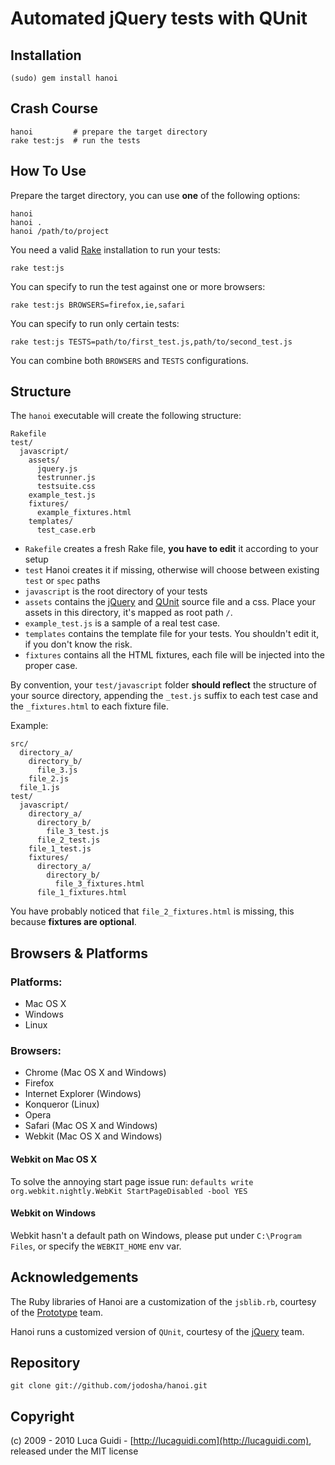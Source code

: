 # Automated jQuery tests with QUnit

## Installation

    (sudo) gem install hanoi

## Crash Course

    hanoi         # prepare the target directory
    rake test:js  # run the tests

## How To Use

Prepare the target directory, you can use **one** of the following options:

    hanoi
    hanoi .
    hanoi /path/to/project

You need a valid [Rake](http://rake.rubyforge.org/) installation to run your tests:

    rake test:js

You can specify to run the test against one or more browsers:

    rake test:js BROWSERS=firefox,ie,safari

You can specify to run only certain tests:

    rake test:js TESTS=path/to/first_test.js,path/to/second_test.js

You can combine both `BROWSERS` and `TESTS` configurations.

## Structure

The `hanoi` executable will create the following structure:

    Rakefile
    test/
      javascript/
        assets/
          jquery.js
          testrunner.js
          testsuite.css
        example_test.js
        fixtures/
          example_fixtures.html
        templates/
          test_case.erb

* `Rakefile` creates a fresh Rake file, **you have to edit** it according to your setup
* `test` Hanoi creates it if missing, otherwise will choose between existing `test` or `spec` paths
* `javascript` is the root directory of your tests
* `assets` contains the [jQuery](http://jquery.com) and [QUnit](http://docs.jquery.com/QUnit) source file and a css.
  Place your assets in this directory, it's mapped as root path `/`.
* `example_test.js` is a sample of a real test case.
* `templates` contains the template file for your tests. You shouldn't edit it, if you don't know the risk.
* `fixtures` contains all the HTML fixtures, each file will be injected into the proper case.

By convention, your `test/javascript` folder **should reflect** the structure of your source directory,
appending the `_test.js` suffix to each test case and the `_fixtures.html` to each fixture file.

Example:

    src/
      directory_a/
        directory_b/
          file_3.js
        file_2.js
      file_1.js
    test/
      javascript/
        directory_a/
          directory_b/
            file_3_test.js
          file_2_test.js
        file_1_test.js
        fixtures/
          directory_a/
            directory_b/
              file_3_fixtures.html
          file_1_fixtures.html

You have probably noticed that `file_2_fixtures.html` is missing, this because **fixtures are optional**.

## Browsers & Platforms

### Platforms:

* Mac OS X
* Windows
* Linux

### Browsers:

* Chrome (Mac OS X and Windows)
* Firefox
* Internet Explorer (Windows)
* Konqueror (Linux)
* Opera
* Safari (Mac OS X and Windows)
* Webkit (Mac OS X and Windows)

#### Webkit on Mac OS X

To solve the annoying start page issue run: `defaults write org.webkit.nightly.WebKit StartPageDisabled -bool YES`

#### Webkit on Windows

Webkit hasn't a default path on Windows, please put under `C:\Program Files`, or specify the `WEBKIT_HOME` env var.

## Acknowledgements

The Ruby libraries of Hanoi are a customization of the `jsblib.rb`, courtesy of the [Prototype](http://prototypejs.org) team.

Hanoi runs a customized version of `QUnit`, courtesy of the [jQuery](http://jquery.com) team.

## Repository

    git clone git://github.com/jodosha/hanoi.git

## Copyright

(c) 2009 - 2010 Luca Guidi - [http://lucaguidi.com](http://lucaguidi.com), released under the MIT license
